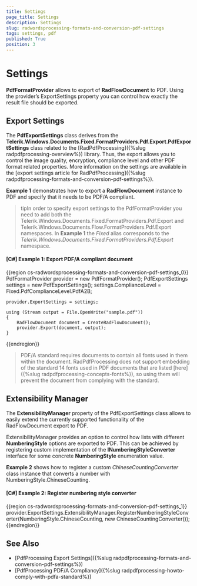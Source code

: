 ```yaml
---
title: Settings
page_title: Settings
description: Settings
slug: radwordsprocessing-formats-and-conversion-pdf-settings
tags: settings, pdf
published: True
position: 3
---
```


# Settings



__PdfFormatProvider__ allows to export of __RadFlowDocument__ to PDF. Using the provider’s ExportSettings property you can control how exactly the result file should be exported.
      

## Export Settings

The __PdfExportSettings__ class derives from the __Telerik.Windows.Documents.Fixed.FormatProviders.Pdf.Export.PdfExportSettings__ class related to the [RadPdfProcessing]({%slug radpdfprocessing-overview%}) library. Thus, the export allows you to control the  image quality, encryption, compliance level and other PDF format related properties. More information on the settings are available in the [export settings article for RadPdfProcessing]({%slug radpdfprocessing-formats-and-conversion-pdf-settings%}).

__Example 1__ demonstrates how to export a __RadFlowDocument__ instance to PDF and specify that it needs to be PDF/A compliant.


>tipIn order to specify export settings to the PdfFormatProvider you need to add both the Telerik.Windows.Documents.Fixed.FormatProviders.Pdf.Export and Telerik.Windows.Documents.Flow.FormatProviders.Pdf.Export namespaces. In __Example 1__ the *Fixed* alias corresponds to the *Telerik.Windows.Documents.Fixed.FormatProviders.Pdf.Export* namespace.


#### __[C#] Example 1: Export PDF/A compliant document__

{{region cs-radwordsprocessing-formats-and-conversion-pdf-settings_0}}
	PdfFormatProvider provider = new PdfFormatProvider();
	PdfExportSettings settings = new PdfExportSettings();
	settings.ComplianceLevel = Fixed.PdfComplianceLevel.PdfA2B;
	
	provider.ExportSettings = settings;
	
	using (Stream output = File.OpenWrite("sample.pdf"))
	{
	    RadFlowDocument document = CreateRadFlowDocument();
	    provider.Export(document, output);
	}
{{endregion}}


>PDF/A standard requires documents to contain all fonts used in them within the document. RadPdfProcessing does not support embedding of the standard 14 fonts used in PDF documents that are listed [here]({%slug radpdfprocessing-concepts-fonts%}), so using them will prevent the document from complying with the standard.


## Extensibility Manager


The __ExtensibilityManager__ property of the PdfExportSettings class allows to easily extend the currently supported functionality of the RadFlowDocument export to PDF. 


ExtensibilityManager provides an option to control how lists with different __NumberingStyle__ options are exported to PDF. This can be achieved by registering custom implementation of the __INumberingStyleConverter__ interface for some concrete __NumberingStyle__ enumeration value. 

__Example 2__ shows how to register a custom *ChineseCountingConverter* class instance that converts a number with NumberingStyle.ChineseCounting.


#### __[C#] Example 2: Register numbering style converter__

{{region cs-radwordsprocessing-formats-and-conversion-pdf-settings_1}}
	provider.ExportSettings.ExtensibilityManager.RegisterNumberingStyleConverter(NumberingStyle.ChineseCounting, new ChineseCountingConverter());
{{endregion}}



## See Also

* [PdfProcessing Export Settings]({%slug radpdfprocessing-formats-and-conversion-pdf-settings%})
* [PdfProcessing PDF/A Compliancy]({%slug radpdfprocessing-howto-comply-with-pdfa-standard%})



